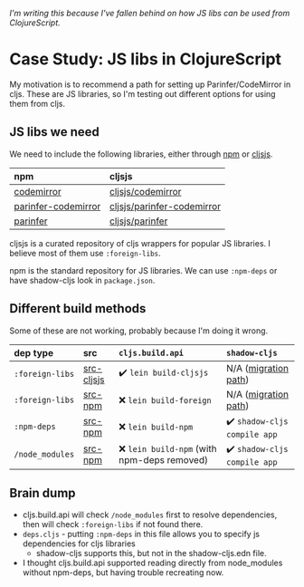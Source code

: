 _I'm writing this because I've fallen behind on how JS libs can be used from
ClojureScript._

# Case Study: JS libs in ClojureScript

My motivation is to recommend a path for setting up Parinfer/CodeMirror in cljs.
These are JS libraries, so I'm testing out different options for using them from
cljs.

## JS libs we need

We need to include the following libraries, either through [npm] or [cljsjs].

| npm                   | cljsjs                       |
|:----------------------|:-----------------------------|
| [codemirror]          | [cljsjs/codemirror]          |
| [parinfer-codemirror] | [cljsjs/parinfer-codemirror] |
| [parinfer]            | [cljsjs/parinfer]            |

cljsjs is a curated repository of cljs wrappers for popular JS libraries.
I believe most of them use `:foreign-libs`.

npm is the standard repository for JS libraries.  We can use `:npm-deps` or
have shadow-cljs look in `package.json`.

[npm]:https://www.npmjs.com/
[cljsjs]:http://cljsjs.github.io/

[parinfer]:https://github.com/shaunlebron/parinfer/tree/master/lib
[cljsjs/parinfer]:https://github.com/cljsjs/packages/tree/master/parinfer
[codemirror]:https://github.com/codemirror/codemirror
[cljsjs/codemirror]:https://github.com/cljsjs/packages/tree/master/codemirror
[parinfer-codemirror]:https://github.com/shaunlebron/parinfer-codemirror
[cljsjs/parinfer-codemirror]:https://github.com/cljsjs/packages/tree/master/parinfer-codemirror

## Different build methods

Some of these are not working, probably because I'm doing it wrong.

| dep type        | src          | `cljs.build.api`                           | `shadow-cljs`               |
|:----------------|:-------------|:-------------------------------------------|:----------------------------|
| `:foreign-libs` | [src-cljsjs] | ✔️ `lein build-cljsjs`                      | N/A ([migration path])      |
| `:foreign-libs` | [src-npm]    | ❌ `lein build-foreign`                     | N/A ([migration path])      |
| `:npm-deps`     | [src-npm]    | ❌ `lein build-npm`                         | ✔️ `shadow-cljs compile app` |
| `/node_modules` | [src-npm]    | ❌ `lein build-npm` (with npm-deps removed) | ✔️ `shadow-cljs compile app` |

[migration path]:https://code.thheller.com/blog/shadow-cljs/2017/09/15/js-dependencies-going-forward.html#breaking-change-removing-foreign-libs-support

## Brain dump

- cljs.build.api will check `/node_modules` first to resolve dependencies, then will check `:foreign-libs` if not found there.
- `deps.cljs` - putting `:npm-deps` in this file allows you to specify js dependencies for cljs libraries
  - shadow-cljs supports this, but not in the shadow-cljs.edn file.
- I thought cljs.build.api supported reading directly from node_modules without npm-deps, but having trouble recreating now.

[src-cljsjs]:src-cljsjs/foo/core.cljs
[src-npm]:src-npm/foo/core.cljs
